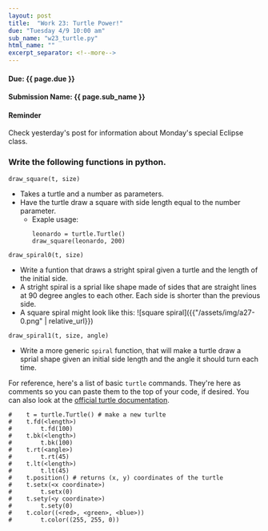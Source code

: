 ```yaml
---
layout: post
title:  "Work 23: Turtle Power!"
due: "Tuesday 4/9 10:00 am"
sub_name: "w23_turtle.py"
html_name: ""
excerpt_separator: <!--more-->
---
```


#### Due: {{ page.due }}
#### Submission Name: {{ page.sub_name }}

#### Reminder
Check yesterday's post for information about Monday's special Eclipse class.

### Write the following functions in python.
`draw_square(t, size)`
- Takes a turtle and a number as parameters.
- Have the turtle draw a square with side length equal to the number parameter.
  - Exaple usage:
    ```
    leonardo = turtle.Turtle()
    draw_square(leonardo, 200)
    ```

`draw_spiral0(t, size)`
- Write a funtion that draws a stright spiral given a turtle and the length of the initial side.
- A stright spiral is a sprial like shape made of sides that are straight lines at 90 degree angles to each other. Each side is shorter than the previous side.
- A square spiral might look like this: ![square spiral]({{"/assets/img/a27-0.png" | relative_url}})

`draw_spiral1(t, size, angle)`
- Write a more generic `spiral` function, that will make a turtle draw a sprial shape given an initial side length and the angle it should turn each time.

For reference, here's a list of basic `turtle` commands. They're here as comments so you can paste them to the top of your code, if desired. You can also look at the [official turtle documentation](https://docs.python.org/3/library/turtle.html#use-object-oriented-turtle-graphics).
```
#    t = turtle.Turtle() # make a new turlte
#    t.fd(<length>)
#        t.fd(100)
#    t.bk(<length>)
#        t.bk(100)
#    t.rt(<angle>)
#        t.rt(45)
#    t.lt(<length>)
#        t.lt(45)
#    t.position() # returns (x, y) coordinates of the turtle
#    t.setx(<x coordinate>)
#        t.setx(0)
#    t.sety(<y coordinate>)
#        t.sety(0)
#    t.color((<red>, <green>, <blue>))
#        t.color((255, 255, 0))
```
